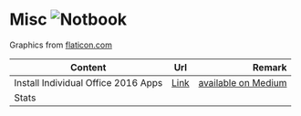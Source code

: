 # Misc ![Notbook]()
Graphics from [flaticon.com](www.flaticon.com)

| Content | Url  | Remark |
| ------- | :--: | -----: |
| Install Individual Office 2016 Apps | [Link](https://github.com/jakkrits/Misc/tree/master/Install%20Office%202016%20Individual%20Apps)| [available on Medium](https://medium.com/@jakkrit/how-to-install-individual-apps-in-microsoft-office-2016-9d1b66d2a027)|
| Stats | | |